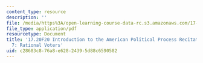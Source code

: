```yaml
---
content_type: resource
description: ''
file: /media/https%3A/open-learning-course-data-rc.s3.amazonaws.com/17-20-introduction-to-the-american-political-process-fall-2020/c28683c876a8e62824395d88c6590582_MIT17_20F20_rec7.pdf
file_type: application/pdf
resourcetype: Document
title: '17.20F20 Introduction to the American Political Process Recitation Slides
  7: Rational Voters'
uid: c28683c8-76a8-e628-2439-5d88c6590582
---
```

